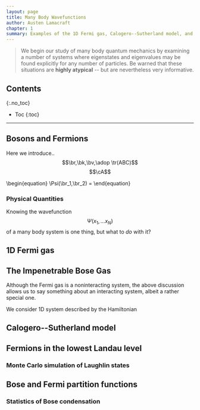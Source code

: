 ```yaml
---
layout: page
title: Many Body Wavefunctions
author: Austen Lamacraft
chapter: 1
summary: Examples of the 1D Fermi gas, Calogero--Sutherland model, and Quantum Hall Effect.
---
```

>We begin our study of many body quantum mechanics by examining a number of systems where eigenstates and eigenvalues may be found explicitly for any number of particles. Be warned that these situations are __highly atypical__ -- but are nevertheless very informative.

## Contents
{:.no_toc}

* Toc
{:toc}

---


## Bosons and Fermions

Here we introduce..  $$\br,\bk,\bv,\adop \tr(ABC)$$ $$\cA$$

\begin{equation}
\Psi(\br_1,\br_2) =
\end{equation}

### Physical Quantities

Knowing the wavefunction $$\Psi(x_1,\ldots x_N)$$ of a many body system is one thing, but what to _do_ with it?

## 1D Fermi gas

## The Impenetrable Bose Gas

Although the Fermi gas is a noninteracting system, the above discussion allows us to say something about an interacting system, albeit a rather special one.

We consider 1D system described by the Hamiltonian

## Calogero--Sutherland model

## Fermions in the lowest Landau level

### Monte Carlo simulation of Laughlin states

## Bose and Fermi partition functions

### Statistics of Bose condensation
